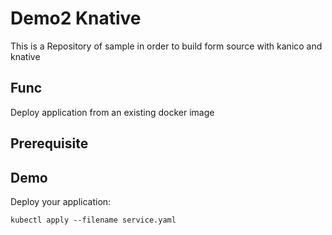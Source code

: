 # Demo2 Knative

This is a Repository of sample in order to build form source with kanico and knative

## Func

Deploy application from an existing docker image

## Prerequisite

## Demo

Deploy your application:
```
kubectl apply --filename service.yaml
```